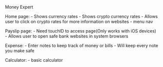 Money Expert


Home page:
    - Shows currency rates
    - Shows crypto currency rates
    - Allows user to click on crypto rates for more information on websites
    - menu nav

Payslip page:
    - Need touchID to access page(Only works with iOS devices)
    - Allows user to open safe bank websites in system browsers

Expense:
    - Enter notes to keep track of money or bills
    - Will keep every note you make safe

Calculator:
    - basic calculator